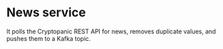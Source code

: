 # News service

It polls the Cryptopanic REST API for news, removes duplicate values, and pushes them to a Kafka topic.